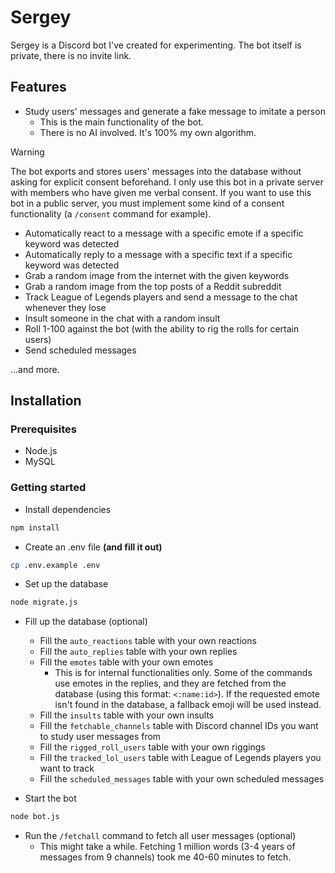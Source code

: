 # Sergey

Sergey is a Discord bot I've created for experimenting. The bot itself is private, there is no invite link.

## Features

- Study users' messages and generate a fake message to imitate a person
    - This is the main functionality of the bot.
    - There is no AI involved. It's 100% my own algorithm.
> [!WARNING]  
> The bot exports and stores users' messages into the database without asking for explicit consent beforehand. I only use this bot in a private server with members who have given me verbal consent. If you want to use this bot in a public server, you must implement some kind of a consent functionality (a `/consent` command for example).

- Automatically react to a message with a specific emote if a specific keyword was detected
- Automatically reply to a message with a specific text if a specific keyword was detected
- Grab a random image from the internet with the given keywords
- Grab a random image from the top posts of a Reddit subreddit
- Track League of Legends players and send a message to the chat whenever they lose
- Insult someone in the chat with a random insult
- Roll 1-100 against the bot (with the ability to rig the rolls for certain users)
- Send scheduled messages

...and more.

## Installation

### Prerequisites

- Node.js
- MySQL

### Getting started

- Install dependencies
```bash
npm install
```

- Create an .env file **(and fill it out)**
```bash
cp .env.example .env
```

- Set up the database
```bash
node migrate.js
```

- Fill up the database (optional)
    - Fill the `auto_reactions` table with your own reactions
    - Fill the `auto_replies` table with your own replies
    - Fill the `emotes` table with your own emotes
        - This is for internal functionalities only. Some of the commands use emotes in the replies, and they are fetched from the database (using this format: `<:name:id>`). If the requested emote isn't found in the database, a fallback emoji will be used instead.
    - Fill the `insults` table with your own insults
    - Fill the `fetchable_channels` table with Discord channel IDs you want to study user messages from
    - Fill the `rigged_roll_users` table with your own riggings
    - Fill the `tracked_lol_users` table with League of Legends players you want to track
    - Fill the `scheduled_messages` table with your own scheduled messages

- Start the bot
```bash
node bot.js
```

- Run the `/fetchall` command to fetch all user messages (optional)
    - This might take a while. Fetching 1 million words (3-4 years of messages from 9 channels) took me 40-60 minutes to fetch.
